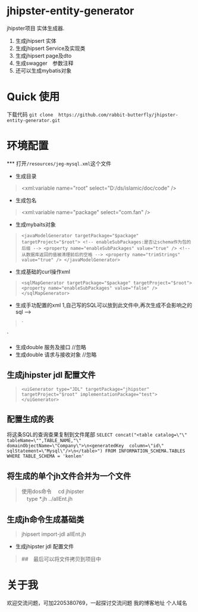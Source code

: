 # jhipster-entity-generator
jhipster项目 实体生成器. 
1. 生成jhipsert 实体
2. 生成jhipsert Service及实现类
3. 生成jhipsert page及dto
4. 生成swagger　参数注释
5. 还可以生成mybatis对象

# Quick 使用 
下载代码
`git clone  https://github.com/rabbit-butterfly/jhipster-entity-generator.git`

# 环境配置
*** 打开`/resources/jeg-mysql.xml`这个文件
* 生成目录
><xml:variable name="root" select="D:/ds/islamic/doc/code" />
* 生成包名
><xml:variable name="package" select="com.fan" />

* 生成mybaits对象
>`<javaModelGenerator targetPackage="$package"   targetProject="$root">
    <!-- enableSubPackages:是否让schema作为包的后缀 -->
    <property name="enableSubPackages" value="true" />
    <!-- 从数据库返回的值被清理前后的空格 -->
    <property name="trimStrings" value="true" />
</javaModelGenerator>`

* 生成基础的curl操作xml 
>`<sqlMapGenerator targetPackage="$package"
    targetProject="$root">
    <property name="enableSubPackages" value="false" />
</sqlMapGenerator>`

* 生成手功配置的xml 1,自己写的SQL可以放到此文件中,再次生成不会影响之的sql -->
>`<sqlMapGenerator targetPackage="$package" targetBody="false"
    targetProject="$root">
    <property name="enableSubPackages" value="true" />
</sqlMapGenerator>
<javaClientGenerator type="XMLMAPPER"
    targetPackage="$package" targetProject="$root">
    <property name="enableSubPackages" value="true" />
    <property name="rootInterface" value="BaseMapper" />
</javaClientGenerator>`


* 生成double 服务及接口    //忽略
* 生成double 请求与接收对象 //忽略
<p><javaBusinessModelGenerator type="" targetPackage="java.%s" targetProject="$root">
      <property name="enableSubPackages" value="true" />
      <property name="rootClass" value="IRequest" />
</javaBusinessModelGenerator><p>

##  生成jhipster jdl 配置文件
>`<uiGenerator type="JDL" targetPackage="jhipster"
        targetProject="$root" implementationPackage="test">
   </uiGenerator>`

##  配置生成的表
   将这条SQL的查询查果复制到文件尾部
`SELECT concat("<table catalog=\"\" tableName=\"",TABLE_NAME,"\" domainObjectName=\"Company\">\n<generatedKey 
			column=\"id\" sqlStatement=\"Mysql\"/>\n</table>") FROM INFORMATION_SCHEMA.TABLES 
			WHERE TABLE_SCHEMA = 'kenlen'`


## 将生成的单个jh文件合并为一个文件
> 使用dos命令　 cd jhipster <br>
>             　type *.jh  ../allEnt.jh
## 生成jh命令生成基础类
> jhipsert import-jdl allEnt.jh

* 生成jhipster jdl 配置文件
> <uiGenerator type="JDL" targetPackage="jhipster"
		targetProject="$root" implementationPackage="test">
	</uiGenerator>
##　最后可以将文件拷贝到项目中

# 关于我
欢迎交流问题，可加2205380769，一起探讨交流问题
我的博客地址
个人域名
